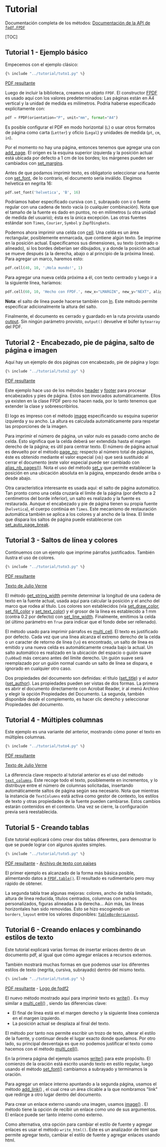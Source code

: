 # Tutorial #

Documentación completa de los métodos: [Documentación de la API de `fpdf.FPDF`](https://py-pdf.github.io/fpdf2/fpdf/fpdf.html#fpdf.fpdf.FPDF)

[TOC]

## Tutorial 1 - Ejemplo básico ##

Empecemos con el ejemplo clásico: 

```python
{% include "../tutorial/tuto1.py" %}
```

[PDF resultante](https://github.com/py-pdf/fpdf2/raw/master/tutorial/tuto1.pdf)

Luego de incluir la biblioteca, creamos un objeto `FPDF`. El constructor 
[FPDF](fpdf/fpdf.html#fpdf.fpdf.FPDF) es usado aquí con los valores predeterminados: 
Las páginas están en A4 vertical y la unidad de medida es milímetros.
Podría haberse especificado explícitamente con: 

```python
pdf = FPDF(orientation="P", unit="mm", format="A4")
```

Es posible configurar el PDF en modo horizontal (`L`) o usar otros formatos de página 
como carta (`Letter`) y oficio (`Legal`) y unidades de medida (`pt`, `cm`, `in`).

Por el momento no hay una página, entonces tenemos que agregar una con 
[add_page](fpdf/fpdf.html#fpdf.fpdf.FPDF.add_page). El origen es la esquina superior izquierda y la 
posición actual está ubicada por defecto a 1 cm de los bordes; los márgenes pueden 
ser cambiados con [set_margins](fpdf/fpdf.html#fpdf.fpdf.FPDF.set_margins). 

Antes de que podamos imprimir texto, es obligatorio seleccionar una fuente con 
[set_font](fpdf/fpdf.html#fpdf.fpdf.FPDF.set_font), de lo contrario, el documento sería inválido. 
Elegimos helvetica en negrita 16: 

```python
pdf.set_font('helvetica', 'B', 16)
```

Podríamos haber especificado cursiva con `I`, subrayado con `U` o fuente regular 
con una cadena de texto vacía (o cualquier combinación). Nota que el tamaño de la fuente es dado en 
puntos, no en milímetros (u otra unidad de medida del usuario); ésta es la única excepción. 
Las otras fuentes estándar son `Times`, `Courier`, `Symbol` y `ZapfDingbats`. 

Podemos ahora imprimir una celda con [cell](fpdf/fpdf.html#fpdf.fpdf.FPDF.cell). Una celda es un área 
rectangular, posiblemente enmarcada, que contiene algún texto. Se imprime en la posición 
actual. Especificamos sus dimensiones, su texto (centrado o alineado), si los bordes 
deberían ser dibujados, y a donde la posición actual se mueve después (a la derecha, 
abajo o al principio de la próxima linea). Para agregar un marco, haremos esto: 

```python
pdf.cell(40, 10, '¡Hola mundo!', 1)
```

Para agregar una nueva celda próxima a él, con texto centrado y luego ir a la siguiente línea, 
haríamos: 

```python
pdf.cell(60, 10, 'Hecho con FPDF.', new_x="LMARGIN", new_y="NEXT", align='C')
```

**Nota**: el salto de línea puede hacerse también con [ln](fpdf/fpdf.html#fpdf.fpdf.FPDF.ln). Este 
método permite especificar adicionalmente la altura del salto. 

Finalmente, el documento es cerrado y guardado en la ruta provista usando 
[output](fpdf/fpdf.html#fpdf.fpdf.FPDF.output). Sin ningún parámetro provisto, `output()` 
devuelve el búfer `bytearray` del PDF.

## Tutorial 2 - Encabezado, pie de página, salto de página e imagen ##

Aquí hay un ejemplo de dos páginas con encabezado, pie de página y logo: 

```python
{% include "../tutorial/tuto2.py" %}
```

[PDF resultante](https://github.com/py-pdf/fpdf2/raw/master/tutorial/tuto2.pdf)

Este ejemplo hace uso de los métodos [header](fpdf/fpdf.html#fpdf.fpdf.FPDF.header) y 
[footer](fpdf/fpdf.html#fpdf.fpdf.FPDF.footer) para procesar encabezados y pies de página. Estos 
son invocados automáticamente. Ellos ya existen en la clase FPDF pero no hacen nada, 
por lo tanto tenemos que extender la clase y sobreescribirlos. 

El logo es impreso con el método [image](fpdf/fpdf.html#fpdf.fpdf.FPDF.image) especificando 
su esquina superior izquierda y su ancho. La altura es calculada automáticamente para 
respetar las proporciones de la imagen. 

Para imprimir el número de página, un valor nulo es pasado como ancho de celda. Esto significa 
que la celda deberá ser extendida hasta el margen derecho de la página; es útil para 
centrar texto. El número de página actual es devuelto por el método 
[page_no](fpdf/fpdf.html#fpdf.fpdf.FPDF.page_no); respecto 
al número total de páginas, éste es obtenido mediante el valor especial `{nb}` 
que será sustituido al cerrar el documento (este valor especial puede ser cambiado con 
[alias_nb_pages()](fpdf/fpdf.html#fpdf.fpdf.FPDF.alias_nb_pages)). 
Nota el uso del método [set_y](fpdf/fpdf.html#fpdf.fpdf.FPDF.set_y) que permite establecer 
la posición en una ubicación absoluta en la página, empezando desde arriba o desde 
abajo. 

Otra característica interesante es usada aquí: el salto de página automático. Tan pronto 
como una celda cruzaría el límite de la página (por defecto a 2 centímetros del borde 
inferior), un salto es realizado y la fuente es restaurada. Aunque el encabezado y 
pie de página tienen su propia fuente (`helvetica`), el cuerpo continúa en `Times`. 
Este mecanismo de restauración automática también se aplica a los colores y al ancho de la línea. 
El límite que dispara los saltos de página puede establecerse con 
[set_auto_page_break](fpdf/fpdf.html#fpdf.fpdf.FPDF.set_auto_page_break).


## Tutorial 3 - Saltos de línea y colores ##

Continuemos con un ejemplo que imprime párrafos justificados. También 
ilustra el uso de colores.

```python
{% include "../tutorial/tuto3.py" %}
```

[PDF resultante](https://github.com/py-pdf/fpdf2/raw/master/tutorial/tuto3.pdf)

[Texto de Julio Verne](https://github.com/py-pdf/fpdf2/raw/master/tutorial/20k_c1.txt)

El método [get_string_width](fpdf/fpdf.html#fpdf.fpdf.FPDF.get_string_width) permite determinar 
la longitud de una cadena de texto en la fuente actual, usada aquí para calcular la 
posición y el ancho del marco que rodea al título. Los colores son establecidos 
(vía [set_draw_color](fpdf/fpdf.html#fpdf.fpdf.FPDF.set_draw_color), 
[set_fill_color](fpdf/fpdf.html#fpdf.fpdf.FPDF.set_fill_color) y 
[set_text_color](fpdf/fpdf.html#fpdf.fpdf.FPDF.set_text_color)) y el grosor de la línea es establecido 
a 1 mm (contra 0.2 por defecto) con 
[set_line_width](fpdf/fpdf.html#fpdf.fpdf.FPDF.set_line_width). Finalmente, emitimos la celda (el 
último parámetro en `True` para indicar que el fondo debe ser rellenado). 

El método usado para imprimir párrafos es [multi_cell](fpdf/fpdf.html#fpdf.fpdf.FPDF.multi_cell). El texto es justificado por defecto. 
Cada vez que una línea alcanza el extremo derecho de la celda o un caracter de retorno de línea (`\n`) es encontrado, 
un salto de línea es emitido y una nueva celda es automáticamente creada bajo la actual. 
Un salto automático es realizado en la ubicación del espacio o guión suave (`\u00ad`) más cercano antes del límite derecho.
Un guión suave será reemplazado por un guión normal cuando un salto de línea se dispara, e ignorado en cualquier otro caso.

Dos propiedades del documento son definidas: el título 
([set_title](fpdf/fpdf.html#fpdf.fpdf.FPDF.set_title)) y el autor 
([set_author](fpdf/fpdf.html#fpdf.fpdf.FPDF.set_author)). Las propiedades pueden ser vistas de dos formas. 
La primera es abrir el documento directamente con Acrobat Reader, ir al menú Archivo 
y elegir la opción Propiedades del Documento. La segunda, también disponible desde el 
complemento, es hacer clic derecho y seleccionar Propiedades del documento.

## Tutorial 4 - Múltiples columnas ##

Este ejemplo es una variante del anterior, mostrando cómo poner el texto en múltiples columnas.

```python
{% include "../tutorial/tuto4.py" %}
```

[PDF resultante](https://github.com/py-pdf/fpdf2/raw/master/tutorial/tuto4.pdf)

[Texto de Julio Verne](https://github.com/py-pdf/fpdf2/raw/master/tutorial/20k_c1.txt)

La diferencia clave respecto al tutorial anterior es el uso del 
método [`text_columns`](fpdf/fpdf.html#fpdf.fpdf.FPDF.text_column). 
Este recoge todo el texto, posiblemente en incrementos, y lo distribuye entre el número de columnas solicitadas, insertando automáticamente saltos de página según sea necesario. Nota que mientras la instancia de `TextColumns` está activa como gestor de contexto, los estilos de texto y otras propiedades de la fuente pueden cambiarse. Estos cambios estarán contenidos en el contexto. Una vez se cierre, la configuración previa será reestablecida.


## Tutorial 5 - Creando tablas ##

Este tutorial explicará cómo crear dos tablas diferentes,
 para demostrar lo que se puede lograr con algunos ajustes simples.

```python
{% include "../tutorial/tuto5.py" %}
```

[PDF resultante](https://github.com/py-pdf/fpdf2/raw/master/tutorial/tuto5.pdf) -
[Archivo de texto con países](https://github.com/py-pdf/fpdf2/raw/master/tutorial/countries.txt)

El primer ejemplo es alcanzado de la forma más básica posible, alimentando datos a [`FPDF.table()`](https://py-pdf.github.io/fpdf2/Tables.html). El resultado es rudimentario pero muy rápido de obtener.

La segunda tabla trae algunas mejoras: colores, ancho de tabla limitado, altura de línea reducida,
 títulos centrados, columnas con anchos personalizados, figuras alineadas a la derecha...
 Aún más, las líneas horizontales han sido removidas.
 Esto se hizo escogiendo un `borders_layout` entre los valores disponibles:
 [`TableBordersLayout`](https://py-pdf.github.io/fpdf2/fpdf/enums.html#fpdf.enums.TableBordersLayout).

## Tutorial 6 - Creando enlaces y combinando estilos de texto ##

Este tutorial explicará varias formas de insertar enlaces dentro de un documento pdf, 
al igual que cómo agregar enlaces a recursos externos.

También mostrará muchas formas en que podemos usar los diferentes estilos de texto 
(negrita, cursiva, subrayado) dentro del mismo texto.

```python
{% include "../tutorial/tuto6.py" %}
```

[PDF resultante](https://github.com/py-pdf/fpdf2/raw/master/tutorial/tuto6.pdf) -
[Logo de fpdf2](https://raw.githubusercontent.com/py-pdf/fpdf2/master/docs/fpdf2-logo.png)

El nuevo método mostrado aquí para imprimir texto es
 [write()](https://py-pdf.github.io/fpdf2/fpdf/fpdf.html#fpdf.fpdf.FPDF.write)
. Es muy similar a
 [multi_cell()](https://py-pdf.github.io/fpdf2/fpdf/fpdf.html#fpdf.fpdf.FPDF.multi_cell)
, siendo las diferencias clave:
 
 - El final de línea está en el margen derecho y la siguiente línea comienza en el margen
  izquierdo.
 - La posición actual se desplaza al final del texto.

El método por tanto nos permite escribir un trozo de texto, alterar el estilo de la fuente,
 y continuar desde el lugar exacto donde quedamos.
Por otro lado, su principal desventaja es que no podemos justificar el texto como
 hacemos con el
 método
 [multi_cell()](https://py-pdf.github.io/fpdf2/fpdf/fpdf.html#fpdf.fpdf.FPDF.multi_cell).

En la primera página del ejemplo usamos
 [write()](https://py-pdf.github.io/fpdf2/fpdf/fpdf.html#fpdf.fpdf.FPDF.write)
 para este propósito. El comienzo de la oración está escrito usando texto en estilo
 regular, luego usando el método
 [set_font()](https://py-pdf.github.io/fpdf2/fpdf/fpdf.html#fpdf.fpdf.FPDF.set_font)
 cambiamos a subrayado y terminamos la oración.

Para agregar un enlace interno apuntando a la segunda página, usamos el método
 [add_link()](https://py-pdf.github.io/fpdf2/fpdf/fpdf.html#fpdf.fpdf.FPDF.add_link)
, el cual crea un área clicable a la que nombramos "link" que redirige a
 otro lugar dentro del documento.

Para crear un enlace externo usando una imagen, usamos
 [image()](https://py-pdf.github.io/fpdf2/fpdf/fpdf.html#fpdf.fpdf.FPDF.image)
. El método tiene la
 opción de recibir un enlace como uno de sus argumentos. El enlace puede ser tanto interno
 como externo.

Como alternativa, otra opción para cambiar el estilo de fuente y agregar enlaces es
 usar el método `write_html()`. Este es un analizador de html que permite agregar texto,
 cambiar el estilo de fuente y agregar enlaces usando html.

